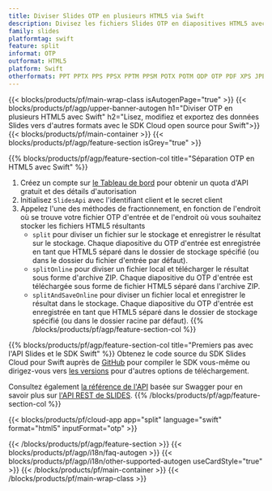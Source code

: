 ```yaml
---
title: Diviser Slides OTP en plusieurs HTML5 via Swift
description: Divisez les fichiers Slides OTP en diapositives HTML5 avec l'API REST et le SDK Open Source Swift
family: slides
platformtag: swift
feature: split
informat: OTP
outformat: HTML5
platform: Swift
otherformats: PPT PPTX PPS PPSX PPTM PPSM POTX POTM ODP OTP PDF XPS JPEG PNG BMP TIFF SVG GIF XAML
---
```


{{< blocks/products/pf/main-wrap-class isAutogenPage="true" >}}
{{< blocks/products/pf/agp/upper-banner-autogen h1="Diviser OTP en plusieurs HTML5 avec Swift" h2="Lisez, modifiez et exportez des données Slides vers d'autres formats avec le SDK Cloud open source pour Swift">}}
{{< blocks/products/pf/main-container >}}
{{< blocks/products/pf/agp/feature-section isGrey="true" >}}

{{% blocks/products/pf/agp/feature-section-col title="Séparation OTP en HTML5 avec Swift" %}}
1. Créez un compte sur <a href="https://dashboard.aspose.cloud/">le Tableau de bord</a> pour obtenir un quota d'API gratuit et des détails d'autorisation
1. Initialisez ```SlidesApi``` avec l'identifiant client et le secret client
1. Appelez l'une des méthodes de fractionnement, en fonction de l'endroit où se trouve votre fichier OTP d'entrée et de l'endroit où vous souhaitez stocker les fichiers HTML5 résultants
    - ```split``` pour diviser un fichier sur le stockage et enregistrer le résultat sur le stockage. Chaque diapositive du OTP d'entrée est enregistrée en tant que HTML5 séparé dans le dossier de stockage spécifié (ou dans le dossier du fichier d'entrée par défaut).
    - ```splitOnline``` pour diviser un fichier local et télécharger le résultat sous forme d'archive ZIP. Chaque diapositive du OTP d'entrée est téléchargée sous forme de fichier HTML5 séparé dans l'archive ZIP.
    - ```splitAndSaveOnline``` pour diviser un fichier local et enregistrer le résultat dans le stockage. Chaque diapositive du OTP d'entrée est enregistrée en tant que HTML5 séparé dans le dossier de stockage spécifié (ou dans le dossier racine par défaut).
{{% /blocks/products/pf/agp/feature-section-col %}}

{{% blocks/products/pf/agp/feature-section-col title="Premiers pas avec l'API Slides et le SDK Swift" %}}
Obtenez le code source du SDK Slides Cloud pour Swift auprès de [GitHub](https://github.com/aspose-slides-cloud/aspose-slides-cloud-swift) pour compiler le SDK vous-même ou dirigez-vous vers [les versions](https://releases.aspose.cloud/) pour d'autres options de téléchargement.

Consultez également [la référence de l'API](https://apireference.aspose.cloud/slides/) basée sur Swagger pour en savoir plus sur [l'API REST de SLIDES](https://products.aspose.cloud/slides/curl/).
{{% /blocks/products/pf/agp/feature-section-col %}}

{{< blocks/products/pf/cloud-app app="split" language="swift" format="html5" inputFormat="otp" >}}

{{< /blocks/products/pf/agp/feature-section >}}
{{< blocks/products/pf/agp/i18n/faq-autogen >}}
{{< blocks/products/pf/agp/i18n/other-supported-autogen useCardStyle="true" >}}
{{< /blocks/products/pf/main-container >}}
{{< /blocks/products/pf/main-wrap-class >}}